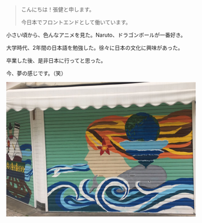 

> こんにちは！張健と申します。
>
> 今日本でフロントエンドとして働いています。



小さい頃から、色んなアニメを見た。Naruto、ドラゴンボールが一番好き。

大学時代、2年間の日本語を勉強した。徐々に日本の文化に興味があった。

卒業した後、是非日本に行ってと思った。

今、夢の感じです。（笑）





![java-javascript](/img/about-japan.jpeg)